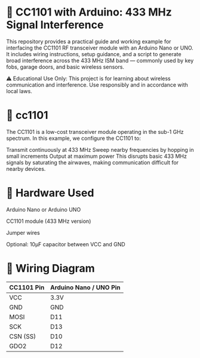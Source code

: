 # 📡 CC1101 with Arduino: 433 MHz Signal Interference

This repository provides a practical guide and working example for interfacing the CC1101 RF transceiver module with an Arduino Nano or UNO. It includes wiring instructions, setup guidance, and a script to generate broad interference across the 433 MHz ISM band — commonly used by key fobs, garage doors, and basic wireless sensors.

⚠️ Educational Use Only: This project is for learning about wireless communication and interference. Use responsibly and in accordance with local laws.

# 🔧 cc1101 

The CC1101 is a low-cost transceiver module operating in the sub-1 GHz spectrum. In this example, we configure the CC1101 to:

Transmit continuously at 433 MHz
Sweep nearby frequencies by hopping in small increments
Output at maximum power
This disrupts basic 433 MHz signals by saturating the airwaves, making communication difficult for nearby devices.

# 📡 Hardware Used

Arduino Nano or Arduino UNO

CC1101 module (433 MHz version)

Jumper wires

Optional: 10µF capacitor between VCC and GND

# 🔌 Wiring Diagram

| CC1101 Pin | Arduino Nano / UNO Pin |
|------------|------------------------|
| VCC        | 3.3V                   |
| GND        | GND                    |
| MOSI       | D11                    |
| SCK        | D13                    |
| CSN (SS)   | D10                    |
| GDO2       | D12                    |

